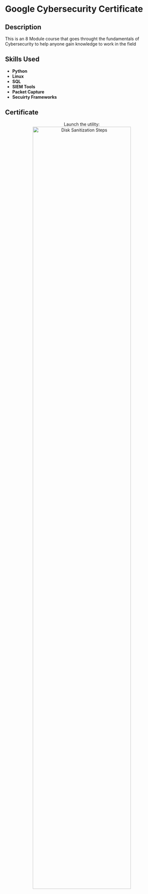 <h1>Google Cybersecurity Certificate</h1>

<h2>Description</h2>
This is an 8 Module course that goes throught the fundamentals of Cybersecurity to help anyone gain knowledge to work in the field
<br />


<h2>Skills Used</h2>

- <b>Python</b> 
- <b>Linux</b>
- <b>SQL</b>
- <b>SIEM Tools</b>
- <b>Packet Capture</b>
- <b>Secuirty Frameworks</b>

<h2>Certificate</h2>

<p align="center">
Launch the utility: <br/>
<img src="https://i.imgur.com/byYpPSc.png" height="80%" width="80%" alt="Disk Sanitization Steps"/>
<br />
<br />

<!--
 ```diff
- text in red
+ text in green
! text in orange
# text in gray
@@ text in purple (and bold)@@
```
--!>
